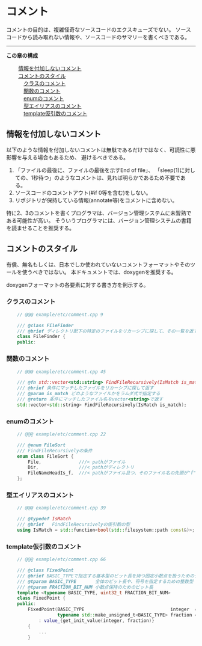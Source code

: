 <!-- ./md/comment.md -->
# コメント <a id="SS_7"></a>
コメントの目的は、複雑怪奇なソースコードのエクスキューズでない。
ソースコードから読み取れない情報や、ソースコードのサマリーを書くべきである。

---
__この章の構成__

&emsp;&emsp; [情報を付加しないコメント](comment.md#SS_7_1)  
&emsp;&emsp; [コメントのスタイル](comment.md#SS_7_2)  
&emsp;&emsp;&emsp; [クラスのコメント](comment.md#SS_7_2_1)  
&emsp;&emsp;&emsp; [関数のコメント](comment.md#SS_7_2_2)  
&emsp;&emsp;&emsp; [enumのコメント](comment.md#SS_7_2_3)  
&emsp;&emsp;&emsp; [型エイリアスのコメント](comment.md#SS_7_2_4)  
&emsp;&emsp;&emsp; [template仮引数のコメント](comment.md#SS_7_2_5)  
  
  

## 情報を付加しないコメント <a id="SS_7_1"></a>
以下のような情報を付加しないコメントは無駄であるだけではなく、可読性に悪影響を与える場合もあるため、
避けるべきである。

1. 「ファイルの最後に、ファイルの最後を示すEnd of file」、
  「sleep(1)に対しての、1秒待つ」のようなコメントは、見れば明らかであるため不要である。
2. ソースコードのコメントアウト(#if 0等を含む)をしない。
3. リポジトリが保持している情報(annotate等)をコメントに含めない。

特に2、3のコメントを書くプログラマは、バージョン管理システムに未習熟である可能性が高い。
そういうプログラマには、バージョン管理システムの書籍を読ませることを推奨する。

## コメントのスタイル <a id="SS_7_2"></a>
有償、無名もしくは、日本でしか使われていないコメントフォーマットやそのツールを使うべきではない。
本ドキュメントでは、doxygenを推奨する。

doxygenフォーマットの各要素に対する書き方を例示する。

### クラスのコメント <a id="SS_7_2_1"></a>

```cpp
    // @@@ example/etc/comment.cpp 9

    /// @class FileFinder
    /// @brief ディレクトリ配下の特定のファイルをリカーシブに探して、その一覧を返すクラス
    class FileFinder {
    public:
```

### 関数のコメント <a id="SS_7_2_2"></a>

```cpp
    // @@@ example/etc/comment.cpp 45

    /// @fn std::vector<std::string> FindFileRecursively(IsMatch is_match)
    /// @brief 条件にマッチしたファイルをリカーシブに探して返す
    /// @param is_match どのようなファイルかをラムダ式で指定する
    /// @return 条件にマッチしたファイル名をvector<string>で返す
    std::vector<std::string> FindFileRecursively(IsMatch is_match);
```

### enumのコメント <a id="SS_7_2_3"></a>

```cpp
    // @@@ example/etc/comment.cpp 22

    /// @enum FileSort
    /// FindFileRecursivelyの条件
    enum class FileSort {
        File,              ///< pathがファイル
        Dir,               ///< pathがディレクトリ
        FileNameHeadIs_f,  ///< pathがファイル且つ、そのファイル名の先頭が"f"
    };
```

### 型エイリアスのコメント <a id="SS_7_2_4"></a>

```cpp
    // @@@ example/etc/comment.cpp 39

    /// @typedef IsMatch
    /// @brief   FindFileRecursivelyの仮引数の型
    using IsMatch = std::function<bool(std::filesystem::path const&)>;
```

### template仮引数のコメント <a id="SS_7_2_5"></a>

```cpp
    // @@@ example/etc/comment.cpp 66

    /// @class FixedPoint
    /// @brief BASIC_TYPEで指定する基本型のビット長を持つ固定小数点を扱うためのクラス
    /// @tparam BASIC_TYPE       全体のビット長や、符号を指定するための整数型
    /// @tparam FRACTION_BIT_NUM 小数点保持のためのビット長
    template <typename BASIC_TYPE, uint32_t FRACTION_BIT_NUM>
    class FixedPoint {
    public:
        FixedPoint(BASIC_TYPE                                integer  = 0,
                   typename std::make_unsigned_t<BASIC_TYPE> fraction = 0) noexcept
            : value_{get_init_value(integer, fraction)}
        {
            ...
        }
```


